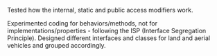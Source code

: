 Tested how the internal, static and public access modifiers work.

Experimented coding for behaviors/methods, not for implementations/properties - following the ISP (Interface Segregation Principle).
Designed different interfaces and classes for land and aerial vehicles and grouped accordingly.
